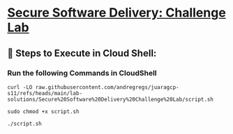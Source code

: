 # [Secure Software Delivery: Challenge Lab](https://www.cloudskillsboost.google/course_templates/1164/labs/509866)


## 🚀 **Steps to Execute in Cloud Shell:** 
### Run the following Commands in CloudShell
```
curl -LO raw.githubusercontent.com/andregregs/juaragcp-s11/refs/heads/main/lab-solutions/Secure%20Software%20Delivery%20Challenge%20Lab/script.sh

sudo chmod +x script.sh

./script.sh
```